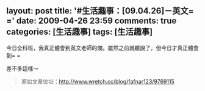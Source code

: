 layout: post
title: '#生活趣事：[09.04.26]－英文= ='
date: 2009-04-26 23:59
comments: true
categories: [生活趣事]
tags: [生活趣事]
---
今日全科班，我真正體會到英文老師的爛。雖然之前就聽說了，但今日才真正體會到= =

差不多這樣～

> 原始文章位址：http://www.wretch.cc/blog/fafnar123/9769115